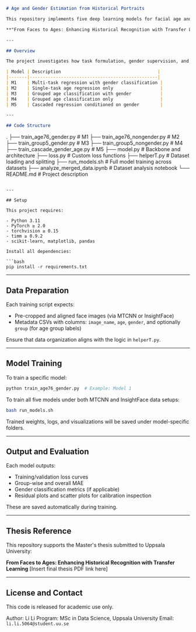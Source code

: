 ```markdown
# Age and Gender Estimation from Historical Portraits

This repository implements five deep learning models for facial age and gender estimation using historical portrait images. The models were developed as part of the master's thesis:

**"From Faces to Ages: Enhancing Historical Recognition with Transfer Learning"**

---

## Overview

The project investigates how task formulation, gender supervision, and dataset balancing affect prediction performance and fairness. It includes:

| Model | Description                                     |
|-------|-------------------------------------------------|
| M1    | Multi-task regression with gender classification |
| M2    | Single-task age regression only                  |
| M3    | Grouped age classification with gender           |
| M4    | Grouped age classification only                  |
| M5    | Cascaded regression conditioned on gender        |

---

## Code Structure

```

.
├── train\_age76\_gender.py         # M1
├── train\_age76\_nongender.py     # M2
├── train\_group5\_gender.py       # M3
├── train\_group5\_nongender.py    # M4
├── train\_cascade\_gender\_age.py  # M5
├── model.py                     # Backbone and architecture
├── loss.py                      # Custom loss functions
├── helperT.py                   # Dataset loading and splitting
├── run\_models.sh                # Full model training across datasets
├── analyze\_merged\_data.ipynb    # Dataset analysis notebook
└── README.md                    # Project description

````

---

## Setup

This project requires:

- Python 3.11
- PyTorch ≥ 2.0
- torchvision ≥ 0.15
- timm ≥ 0.9.2
- scikit-learn, matplotlib, pandas

Install all dependencies:

```bash
pip install -r requirements.txt
````

---

## Data Preparation

Each training script expects:

* Pre-cropped and aligned face images (via MTCNN or InsightFace)
* Metadata CSVs with columns: `image_name`, `age`, `gender`, and optionally `group` (for age group labels)

Ensure that data organization aligns with the logic in `helperT.py`.

---

## Model Training

To train a specific model:

```bash
python train_age76_gender.py  # Example: Model 1
```

To train all five models under both MTCNN and InsightFace data setups:

```bash
bash run_models.sh
```

Trained weights, logs, and visualizations will be saved under model-specific folders.

---

## Output and Evaluation

Each model outputs:

* Training/validation loss curves
* Group-wise and overall MAE
* Gender classification metrics (if applicable)
* Residual plots and scatter plots for calibration inspection

These are saved automatically during training.

---

## Thesis Reference

This repository supports the Master's thesis submitted to Uppsala University:

**From Faces to Ages: Enhancing Historical Recognition with Transfer Learning**
\[Insert final thesis PDF link here]

---

## License and Contact

This code is released for academic use only.

Author: Li Li
Program: MSc in Data Science, Uppsala University
Email: `li.li.5064@student.uu.se`

```
